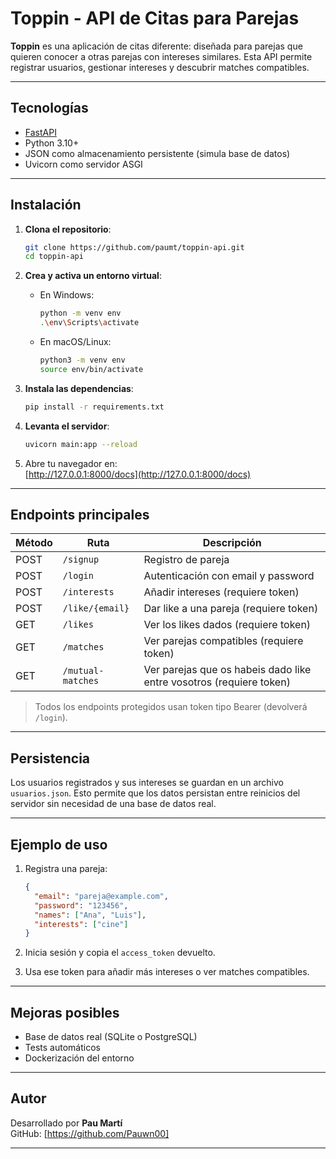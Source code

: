 
# Toppin - API de Citas para Parejas

**Toppin** es una aplicación de citas diferente: diseñada para parejas que quieren conocer a otras parejas con intereses similares. Esta API permite registrar usuarios, gestionar intereses y descubrir matches compatibles.

---

## Tecnologías

- [FastAPI](https://fastapi.tiangolo.com/)
- Python 3.10+
- JSON como almacenamiento persistente (simula base de datos)
- Uvicorn como servidor ASGI

---

## Instalación

1. **Clona el repositorio**:
   ```bash
   git clone https://github.com/paumt/toppin-api.git
   cd toppin-api
   ```

2. **Crea y activa un entorno virtual**:

   - En Windows:
     ```bash
     python -m venv env
     .\env\Scripts\activate
     ```

   - En macOS/Linux:
     ```bash
     python3 -m venv env
     source env/bin/activate
     ```

3. **Instala las dependencias**:
   ```bash
   pip install -r requirements.txt
   ```

4. **Levanta el servidor**:
   ```bash
   uvicorn main:app --reload
   ```

5. Abre tu navegador en:  
    [http://127.0.0.1:8000/docs](http://127.0.0.1:8000/docs)

---

##  Endpoints principales

| Método | Ruta         | Descripción                                |
|--------|--------------|--------------------------------------------|
| POST   | `/signup`    | Registro de pareja                         |
| POST   | `/login`     | Autenticación con email y password         |
| POST   | `/interests` | Añadir intereses (requiere token)          |
| POST    | `/like/{email}`   | Dar like a una pareja (requiere token)   |
| GET    | `/likes`   | Ver los likes dados (requiere token)   |
| GET    | `/matches`   | Ver parejas compatibles (requiere token)   |
| GET    | `/mutual-matches`   | Ver parejas que os habeis dado like entre vosotros (requiere token)   |



> Todos los endpoints protegidos usan token tipo Bearer (devolverá `/login`).

---

##  Persistencia

Los usuarios registrados y sus intereses se guardan en un archivo `usuarios.json`. Esto permite que los datos persistan entre reinicios del servidor sin necesidad de una base de datos real.

---

##  Ejemplo de uso

1. Registra una pareja:
   ```json
   {
     "email": "pareja@example.com",
     "password": "123456",
     "names": ["Ana", "Luis"],
     "interests": ["cine"]
   }
   ```

2. Inicia sesión y copia el `access_token` devuelto.

3. Usa ese token para añadir más intereses o ver matches compatibles.

---

## Mejoras posibles

- Base de datos real (SQLite o PostgreSQL)
- Tests automáticos
- Dockerización del entorno

---

## Autor

Desarrollado por **Pau Martí**  
GitHub: [https://github.com/Pauwn00]

---

